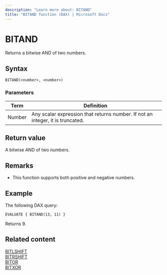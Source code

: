 ```yaml
---
description: "Learn more about: BITAND"
title: "BITAND function (DAX) | Microsoft Docs"
---
```

# BITAND

Returns a bitwise AND of two numbers.
  
## Syntax  
  
```dax
BITAND(<number>, <number>)
```

### Parameters

|Term|Definition|
|--------|--------------|
|Number|Any scalar expression that returns number. If not an integer, it is truncated.|
  
## Return value

A bitwise AND of two numbers.
  
## Remarks

- This function supports both positive and negative numbers.

## Example

The following DAX query:

```dax
EVALUATE { BITAND(13, 11) }
```

Returns 9.

## Related content

[BITLSHIFT](bitlshift-function-dax.md)  
[BITRSHIFT](bitrshift-function-dax.md)  
[BITOR](bitor-function-dax.md)  
[BITXOR](bitxor-function-dax.md)
